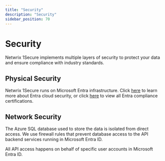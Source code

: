```yaml
---
title: "Security"
description: "Security"
sidebar_position: 70
---
```


# Security

Netwrix 1Secure implements multiple layers of security to protect your data and ensure compliance with industry standards.

## Physical Security

Netwrix 1Secure runs on Microsoft Entra infrastructure. Click
[here](https://azure.microsoft.com/en-us/overview/trusted-cloud/) to learn more about Entra cloud
security, or click [here](https://azure.microsoft.com/en-us/overview/trusted-cloud/compliance/) to
view all Entra compliance certifications.

## Network Security

The Azure SQL database used to store the data is isolated from direct access. We use firewall rules
that prevent database access to the API backend services running in Microsoft Entra ID.

All API access happens on behalf of specific user accounts in Microsoft Entra ID.
